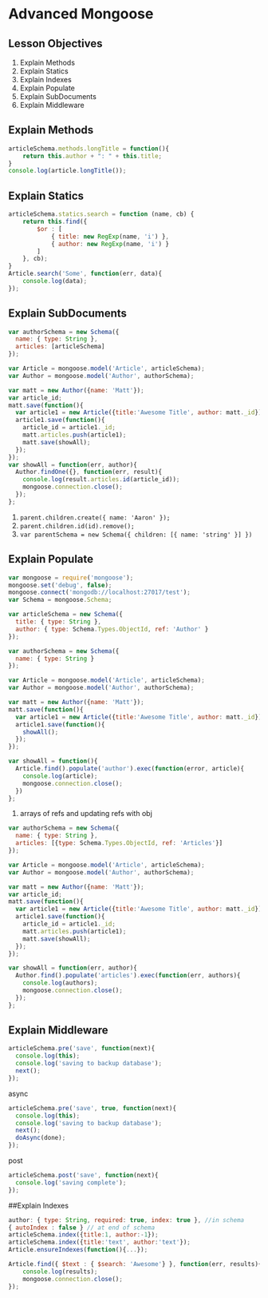 # Advanced Mongoose

## Lesson Objectives
1. Explain Methods
1. Explain Statics
1. Explain Indexes
1. Explain Populate
1. Explain SubDocuments
1. Explain Middleware

## Explain Methods
```javascript
articleSchema.methods.longTitle = function(){
	return this.author + ": " + this.title;
}
console.log(article.longTitle());
```

## Explain Statics
```javascript
articleSchema.statics.search = function (name, cb) {
	return this.find({ 
		$or : [ 
			{ title: new RegExp(name, 'i') },
			{ author: new RegExp(name, 'i') }
		]
	}, cb);
}
Article.search('Some', function(err, data){
	console.log(data);
});
```

## Explain SubDocuments

```javascript
var authorSchema = new Schema({
  name: { type: String },
  articles: [articleSchema]
});

var Article = mongoose.model('Article', articleSchema);
var Author = mongoose.model('Author', authorSchema);

var matt = new Author({name: 'Matt'});
var article_id;
matt.save(function(){
  var article1 = new Article({title:'Awesome Title', author: matt._id});
  article1.save(function(){
    article_id = article1._id;
    matt.articles.push(article1);
    matt.save(showAll);
  });
});
var showAll = function(err, author){
  Author.findOne({}, function(err, result){
    console.log(result.articles.id(article_id));
    mongoose.connection.close();
  });
};
```
1. `parent.children.create({ name: 'Aaron' });`
1. `parent.children.id(id).remove();`
1. `var parentSchema = new Schema({ children: [{ name: 'string' }] })`

## Explain Populate

```javascript
var mongoose = require('mongoose');
mongoose.set('debug', false);
mongoose.connect('mongodb://localhost:27017/test');
var Schema = mongoose.Schema;

var articleSchema = new Schema({
  title: { type: String },
  author: { type: Schema.Types.ObjectId, ref: 'Author' }
});

var authorSchema = new Schema({
  name: { type: String }
});

var Article = mongoose.model('Article', articleSchema);
var Author = mongoose.model('Author', authorSchema);

var matt = new Author({name: 'Matt'});
matt.save(function(){
  var article1 = new Article({title:'Awesome Title', author: matt._id});
  article1.save(function(){
    showAll();
  });
});

var showAll = function(){
  Article.find().populate('author').exec(function(error, article){
    console.log(article);
    mongoose.connection.close();
  })
};
```

1. arrays of refs and updating refs with obj

```javascript
var authorSchema = new Schema({
  name: { type: String },
  articles: [{type: Schema.Types.ObjectId, ref: 'Articles'}]
});

var Article = mongoose.model('Article', articleSchema);
var Author = mongoose.model('Author', authorSchema);

var matt = new Author({name: 'Matt'});
var article_id;
matt.save(function(){
  var article1 = new Article({title:'Awesome Title', author: matt._id});
  article1.save(function(){
    article_id = article1._id;
    matt.articles.push(article1);
    matt.save(showAll);
  });
});

var showAll = function(err, author){
  Author.find().populate('articles').exec(function(err, authors){
    console.log(authors);
    mongoose.connection.close();
  });
};
```

## Explain Middleware

```javascript
articleSchema.pre('save', function(next){
  console.log(this);
  console.log('saving to backup database');
  next();
});
```
async
```javascript
articleSchema.pre('save', true, function(next){
  console.log(this);
  console.log('saving to backup database');
  next();
  doAsync(done);
});
```
post
```javascript
articleSchema.post('save', function(next){
  console.log('saving complete');
});
```

##Explain Indexes

```javascript
author: { type: String, required: true, index: true }, //in schema
{ autoIndex : false } // at end of schema
articleSchema.index({title:1, author:-1});
articleSchema.index({title:'text', author:'text'});
Article.ensureIndexes(function(){...});

Article.find({ $text : { $search: 'Awesome'} }, function(err, results){
	console.log(results);
	mongoose.connection.close();
});
```

